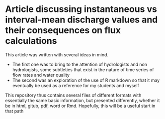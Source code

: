 # Article discussing instantaneous vs interval-mean discharge values and their consequences on flux calculations

This article was written with several ideas in mind.  
* The first one was to bring to the attention of hydrologists and non hydrologists, some subtleties that exist in the nature of time series of flow rates and water quality
* The second was an exploration of the use of R markdown so that it may eventually be used as a reference for my students and myself

This repository thus contains several files of different formats with essentially the same basic information, but presented differently, whether it be in html, gitub, pdf, word or Rmd.  Hopefully, this will be a useful start in that path
